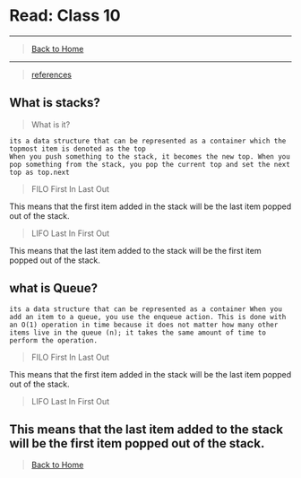 # Read: Class 10

---

> [Back to Home](../README.md)

---

> [references](https://codefellows.github.io/common_curriculum/data_structures_and_algorithms/Code_401/class-10/resources/stacks_and_queues.html)

## What is stacks?

> What is it?

    its a data structure that can be represented as a container which the topmost item is denoted as the top
    When you push something to the stack, it becomes the new top. When you pop something from the stack, you pop the current top and set the next top as top.next

> FILO
> First In Last Out

This means that the first item added in the stack will be the last item popped out of the stack.

> LIFO
> Last In First Out

This means that the last item added to the stack will be the first item popped out of the stack.

## what is Queue?

    its a data structure that can be represented as a container When you add an item to a queue, you use the enqueue action. This is done with an O(1) operation in time because it does not matter how many other items live in the queue (n); it takes the same amount of time to perform the operation.

> FILO
> First In Last Out

This means that the first item added in the stack will be the last item popped out of the stack.

> LIFO
> Last In First Out

## This means that the last item added to the stack will be the first item popped out of the stack.

> [Back to Home](../README.md)
